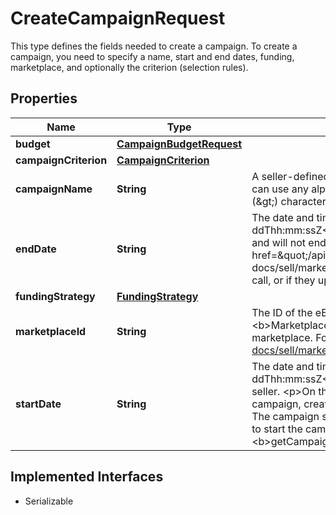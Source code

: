 

# CreateCampaignRequest

This type defines the fields needed to create a campaign. To create a campaign, you need to specify a name, start and end dates, funding, marketplace, and optionally the criterion (selection rules).
## Properties

Name | Type | Description | Notes
------------ | ------------- | ------------- | -------------
**budget** | [**CampaignBudgetRequest**](CampaignBudgetRequest.md) |  |  [optional]
**campaignCriterion** | [**CampaignCriterion**](CampaignCriterion.md) |  |  [optional]
**campaignName** | **String** | A seller-defined name for the campaign. This value must be unique for the seller. &lt;p&gt;You can use any alphanumeric characters in the name, except the less than (&amp;lt;) or greater than (&amp;gt;) characters.&lt;/p&gt;&lt;b&gt;Max length: &lt;/b&gt;80 characters |  [optional]
**endDate** | **String** | The date and time the campaign ends, in UTC format (&lt;code&gt;yyyy-MM-ddThh:mm:ssZ&lt;/code&gt;). If this field is omitted, the campaign will have no defined end date, and will not end until the seller makes a decision to end the campaign with an &lt;a href&#x3D;\&quot;/api-docs/sell/marketing/resources/campaign/methods/endCampaign\&quot;&gt;endCampaign&lt;/a&gt; call, or if they update the campaign at a later time with an end date. |  [optional]
**fundingStrategy** | [**FundingStrategy**](FundingStrategy.md) |  |  [optional]
**marketplaceId** | **String** | The ID of the eBay marketplace where the campaign is hosted. See the &lt;b&gt;MarketplaceIdEnum&lt;/b&gt; type to get the appropriate enumeration value for the listing marketplace. For implementation help, refer to &lt;a href&#x3D;&#39;https://developer.ebay.com/api-docs/sell/marketing/types/ba:MarketplaceIdEnum&#39;&gt;eBay API documentation&lt;/a&gt; |  [optional]
**startDate** | **String** | The date and time the campaign starts, in UTC format (&lt;code&gt;yyyy-MM-ddThh:mm:ssZ&lt;/code&gt;). For display purposes, convert this time into the local time of the seller.  &lt;p&gt;On the date specified, the service derives the keywords for each listing in the campaign, creates an ad for each listing, and associates each new ad with the campaign. The campaign starts after this process is completed. The amount of time it takes the service to start the campaign depends on the number of listings in the campaign. Call &lt;b&gt;getCampaign&lt;/b&gt; to check the status of the campaign.&lt;/p&gt; |  [optional]


## Implemented Interfaces

* Serializable


